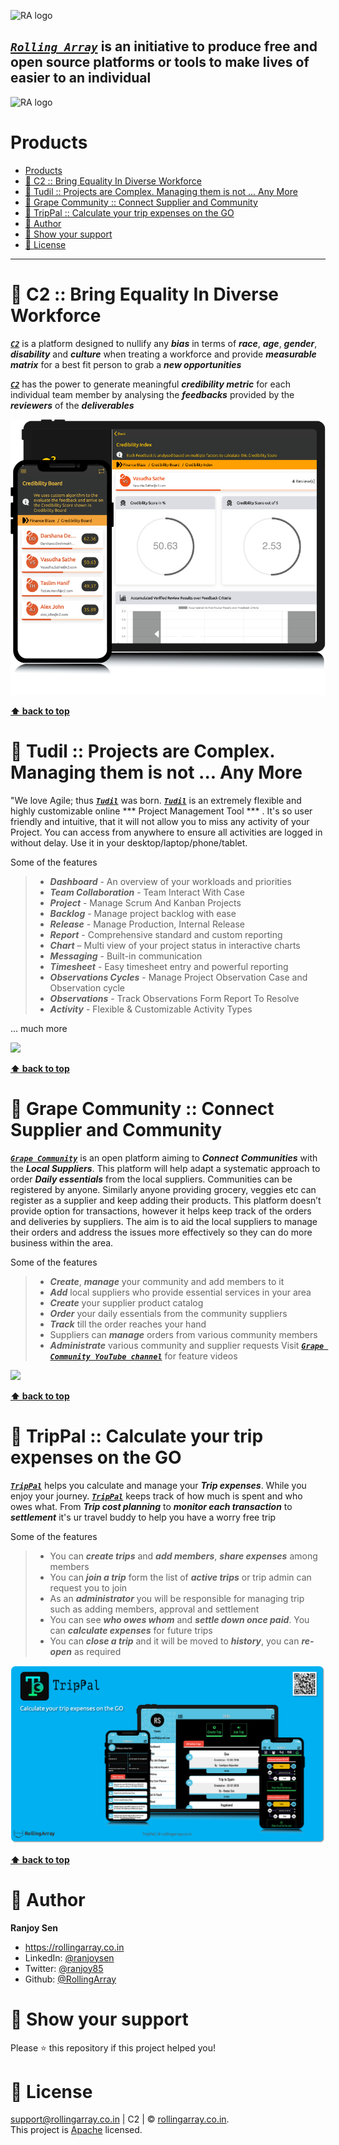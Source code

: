 
![RA logo](<img src="https://github.com/RollingArray/rollingarray-official-website/blob/main/product-shots/ra-landing.png?raw=true"/>)

***[`Rolling Array`](https://rollingarray.co.in/)*** is an initiative to produce free and open source platforms or tools to make lives of easier to an individual
---

![RA logo](<img src="https://github.com/RollingArray/rollingarray-official-website/blob/main/product-shots/ra-menu.png?raw=true"/>)

# Products
- [Products](#products)
- [:link: C2 :: Bring Equality In Diverse Workforce](#link-c2--bring-equality-in-diverse-workforce)
- [:link: Tudil :: Projects are Complex. Managing them is not ... Any More](#link-tudil--projects-are-complex-managing-them-is-not--any-more)
- [:link: Grape Community :: Connect Supplier and Community](#link-grape-community--connect-supplier-and-community)
- [:link: TripPal :: Calculate your trip expenses on the GO](#link-trippal--calculate-your-trip-expenses-on-the-go)
- [:large_blue_circle: Author](#large_blue_circle-author)
- [:large_blue_circle: Show your support](#large_blue_circle-show-your-support)
- [:large_blue_circle: License](#large_blue_circle-license)

---
# :link: C2 :: Bring Equality In Diverse Workforce

***[`C2`](https://c2.rollingarray.co.in/)*** is a platform designed to nullify any ***bias*** in terms of ***race***, ***age***, ***gender***, ***disability*** and ***culture*** when treating a workforce and provide ***measurable matrix*** for a best fit person to grab a ***new opportunities***

***[`C2`](http://c2.rollingarray.co.in/)*** has the power to generate meaningful ***credibility metric*** for each individual team member by analysing the ***feedbacks*** provided by the ***reviewers*** of the ***deliverables***

<img src="https://github.com/RollingArray/C2-storyline/blob/main/images/c2.png?raw=true"/>

**[⬆ back to top](#table-of-contents)**

# :link: Tudil :: Projects are Complex. Managing them is not ... Any More

"We love Agile; thus ***[`Tudil`](https://rollingarray.co.in/tudil/)*** was born. ***[`Tudil`](https://rollingarray.co.in/tudil/)*** is an extremely flexible and highly customizable online *** Project Management Tool *** . It's so user friendly and intuitive, that it will not allow you to miss any activity of your Project. You can access from anywhere to ensure all activities are logged in without delay. Use it in your desktop/laptop/phone/tablet.


Some of the features
> * ***Dashboard*** - An overview of your workloads and priorities
> * ***Team Collaboration*** - Team Interact With Case
> * ***Project*** - Manage Scrum And Kanban Projects
> * ***Backlog*** - Manage project backlog with ease
> * ***Release*** - Manage Production, Internal Release
> * ***Report*** - Comprehensive standard and custom reporting
> * ***Chart*** – Multi view of your project status in interactive charts
> * ***Messaging*** - Built-in communication
> * ***Timesheet*** - Easy timesheet entry and powerful reporting
> * ***Observations Cycles*** - Manage Project Observation Case and Observation cycle
> * ***Observations*** - Track Observations Form Report To Resolve
> * ***Activity*** - Flexible & Customizable Activity Types

... much more

<img src="https://github.com/RollingArray/C2-storyline/blob/main/images/tudil.png?raw=true"/>

**[⬆ back to top](#table-of-contents)**

# :link: Grape Community :: Connect Supplier and Community

***[`Grape Community`](https://rollingarray.co.in/grapeCommunity/)*** is an open platform aiming to ***Connect*** ***Communities*** with the ***Local Suppliers***. This platform will help adapt a systematic approach to order ***Daily essentials*** from the local suppliers.
Communities can be registered by anyone. Similarly anyone providing grocery, veggies etc can register as a supplier and keep adding their products.
This platform doesn’t provide option for transactions, however it helps keep track of the orders and deliveries by suppliers. The aim is to aid the local suppliers to manage their orders and address the issues more effectively so they can do more business within the area.


Some of the features
> * ***Create***, ***manage*** your community and add members to it
> * ***Add*** local suppliers who provide essential services in your area
> * ***Create*** your supplier product catalog
> * ***Order*** your daily essentials from the community suppliers
> * ***Track*** till the order reaches your hand
> * Suppliers can ***manage*** orders from various community members
> * ***Administrate*** various community and supplier requests
Visit ***[`Grape Community YouTube channel`](https://www.youtube.com/channel/UCx3YmGw8Ziwx81vGrldaMXw)*** for feature videos

<img src="https://github.com/RollingArray/C2-storyline/blob/main/images/ga.png?raw=true"/>

**[⬆ back to top](#table-of-contents)**

# :link: TripPal :: Calculate your trip expenses on the GO

***[`TripPal`](https://rollingarray.co.in/trippal/)*** helps you calculate and manage your ***Trip expenses***. While you enjoy your journey. ***[`TripPal`](https://rollingarray.co.in/trippal/)*** keeps track of how much is spent and who owes what. From ***Trip cost planning*** to ***monitor each transaction*** to ***settlement*** it's ur travel buddy to help you have a worry free trip


Some of the features
> * You can ***create trips*** and ***add members***, ***share expenses*** among members
> * You can ***join a trip*** form the list of ***active trips*** or trip admin can request you to join
> * As an ***administrator*** you will be responsible for managing trip such as adding members, approval and settlement
> * You can see ***who owes whom*** and ***settle down once paid***. You can ***calculate expenses*** for future trips
> * You can ***close a trip*** and it will be moved to ***history***, you can ***re-open*** as required

<img src="https://github.com/RollingArray/rollingarray-official-website/blob/main/product-shots/tp.png?raw=true"/>

**[⬆ back to top](#table-of-contents)**

# :large_blue_circle: Author
**Ranjoy Sen**

- https://rollingarray.co.in
- LinkedIn: [@ranjoysen](Https://www.Linkedin.Com/in/ranjoysen)
- Twitter: [@ranjoy85](Https://twitter.Com/ranjoy85)
- Github: [@RollingArray](https://github.com/RollingArray)

# :large_blue_circle: Show your support

Please ⭐️ this repository if this project helped you!


# :large_blue_circle: License
support@rollingarray.co.in | C2 | © [rollingarray.co.in](http://rollingarray.co.in/).<br />
This project is [Apache](https://github.com/RollingArray/C2-client-app/blob/main/LICENSE) licensed.